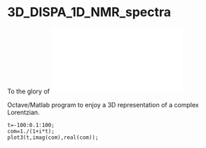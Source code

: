 # 3D_DISPA_1D_NMR_spectra

To the glory of 
![](eq.pgn)


Octave/Matlab program to enjoy a 3D representation of a complex Lorentzian.
```
t=-100:0.1:100;
com=1./(1+i*t);
plot3(t,imag(com),real(com));
```
